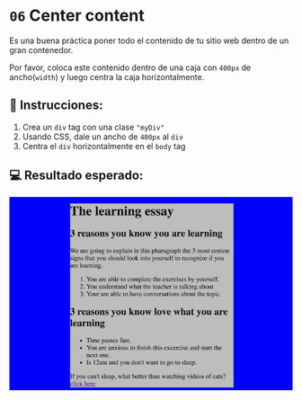 # `06` Center content

Es una buena práctica poner todo el contenido de tu sitio web dentro de un gran contenedor.

Por favor, coloca este contenido dentro de una caja con `400px` de ancho(`width`) y luego centra la caja horizontalmente.

## 📝 Instrucciones:

1. Crea un `div` tag con una clase `"myDiv"`
2. Usando CSS, dale un ancho de `400px` al `div`
3. Centra el `div` horizontalmente en el `body` tag

## 💻 Resultado esperado:

![Centrar contenido](../../.learn/assets/XX6daZ3.png?raw=true)
